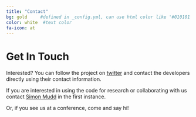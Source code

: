 ```yaml
---
title: "Contact"
bg: gold     #defined in _config.yml, can use html color like '#010101'
color: white  #text color
fa-icon: at 
---
```


# Get In Touch

Interested? You can follow the project on [twitter](https://twitter.com/LSDTopoToolbox) and contact 
the developers directly using their contact information.

If you are interested in using the code for research or collaborating with us 
contact [Simon Mudd](mailto:simon_m_mudd@ed.ac.uk) in the first instance.

Or, if you see us at a conference, come and say hi!  
